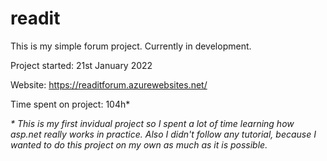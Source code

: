 # readit
This is my simple forum project. Currently in development.

Project started: 21st January 2022

Website: https://readitforum.azurewebsites.net/

Time spent on project: 104h*

<i>* This is my first invidual project so I spent a lot of time learning how asp.net really works in practice. Also I didn't follow any tutorial, because I wanted to do this project on my own as much as it is possible.</i>
